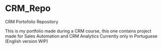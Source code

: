 # CRM_Repo
CRM Portofolio Repository

This is my portfolio made during a CRM course, this one contains project made for Sales Automation and CRM Analytics
Currently only in Portuguese (English version WIP)
